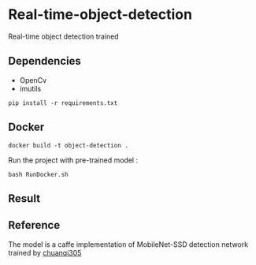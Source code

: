 # Real-time-object-detection

Real-time object detection trained 


## Dependencies

* OpenCv
* imutils

```
pip install -r requirements.txt
```

## Docker


```
docker build -t object-detection .
```


Run the project with pre-trained model :

```
bash RunDocker.sh
```

## Result 



## Reference

 The model is a caffe implementation of MobileNet-SSD detection network trained by 
 <a href = "https://github.com/chuanqi305/MobileNet-SSD"> chuanqi305</a>




